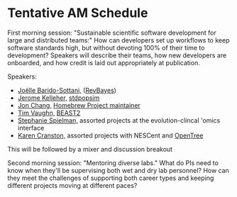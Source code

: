 # Tentative AM Schedule

First morning session: "Sustainable scientific software development for large and distributed teams:" How can developers set up workflows to keep software standards high, but without devoting 100% of their time to development? Speakers will describe their teams, how new developers are onboarded, and how credit is laid out appropriately at publication.

Speakers:
  + [Joëlle Barido-Sottani,](https://www.eeob.iastate.edu/people/joelle-barido-sottani) ([RevBayes](revbayes.github.io/))
  + [Jerome Kelleher,](http://jeromekelleher.net/) [stdpopsim](https://stdpopsim.readthedocs.io/en/latest/)
  + [Jon Chang,](https://jonathanchang.org/) [Homebrew Project maintainer](https://brew.sh/)
  + [Tim Vaughn,](https://bsse.ethz.ch/department/people/detail-person.MjM5MzU5.TGlzdC8yNjY5LDEwNjI4NTM0MDk=.html) [BEAST2](http://www.beast2.org/)
  + [Stephanie Spielman,](https://spielmanlab.github.io/) assorted projects at the evolution-clincal 'omics interface
  + [Karen Cranston,](https://karencranston.ca/) assorted projects with NESCent and [OpenTree](https://tree.opentreeoflife.org/)


This will be followed by a mixer and discussion breakout

Second morning session: "Mentoring diverse labs." What do PIs need to know when they'll be supervising both
wet and dry lab personnel? How can they meet the challenges of supporting both career types and keeping different projects moving at different paces?
